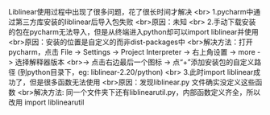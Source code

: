  
 Liblinear使用过程中出现了很多问题，花了很长时间才解决
 \<br>
 1.pycharm中通过第三方库安装的liblinear后导入包失败
   \<br>原因：未知
 \<br>
 2.手动下载安装的包在pycharm无法导入，但是从终端进入python却可以import liblinear并使用
   \<br>原因：安装的位置是自定义的而非dist-packages中
   \<br>解决方法：打开pycharm，点击 File -> Settings -> Project Interpreter -> 右上角设置 -> more -> 选择解释器版本 
   \<br>-> 点击右边最后一个图标 -> 点“+”添加安装包的自定义路径 (到python目录下，eg: liblinear-2.20/python)
   \<br>
 3.此时import liblinear成功了，但是很多函数无法使用
     \<br>原因：发现liblinear.py 文件确实没定义这些函数
     \<br>解决方法: 同一个文件夹下还有liblinearutil.py，内部函数定义齐全，所以改用 import liblinearutil
